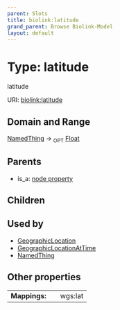 ```yaml
---
parent: Slots
title: biolink:latitude
grand_parent: Browse Biolink-Model
layout: default
---
```


# Type: latitude


latitude

URI: [biolink:latitude](https://w3id.org/biolink/vocab/latitude)

## Domain and Range

[NamedThing](NamedThing.md) ->  <sub>OPT</sub> [Float](types/Float.md)

## Parents

 *  is_a: [node property](node_property.md)

## Children


## Used by

 * [GeographicLocation](GeographicLocation.md)
 * [GeographicLocationAtTime](GeographicLocationAtTime.md)
 * [NamedThing](NamedThing.md)

## Other properties

|  |  |  |
| --- | --- | --- |
| **Mappings:** | | wgs:lat |

